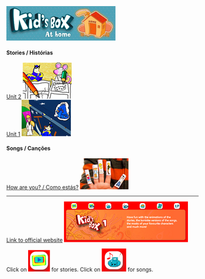 ![kbah2](/images/kbah2.PNG)

#### Stories / Histórias
[Unit 2](https://www.youtube.com/watch?v=p7cA19q52U0) [![kb1st2](/images/kb1st2.PNG)](https://www.youtube.com/watch?v=p7cA19q52U0)  
[Unit 1](https://www.youtube.com/watch?v=Xy6xNFwKBPI) [![kb1st1](/images/kb1st1.PNG)](https://www.youtube.com/watch?v=Xy6xNFwKBPI)  

#### Songs / Canções
[How are you? / Como estás?](https://www.youtube.com/watch?v=LxhOv3KnfA8) [![hays](/images/hays.PNG)](https://www.youtube.com/watch?v=LxhOv3KnfA8)  


***

[Link to official website](http://www.kidsboxapps.es/kb1.php) ![kb1ban](/images/kb1ban.PNG)  

Click on ![kb1stic](/images/kb1stic.PNG) for stories. Click on ![kb1soic](/images/kb1soic.PNG) for songs.
